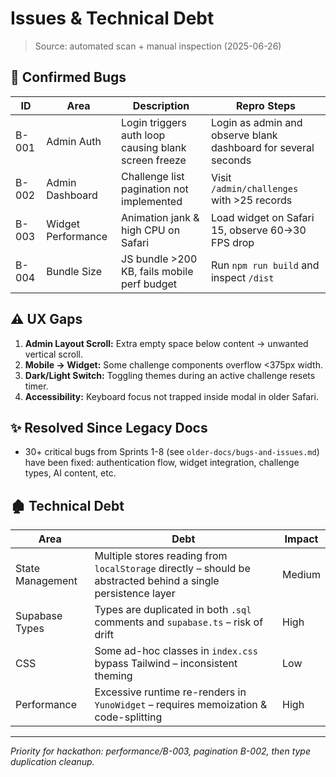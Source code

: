 # Issues & Technical Debt

> Source: automated scan + manual inspection (2025-06-26)

## 🐞 Confirmed Bugs

| ID | Area | Description | Repro Steps |
|----|------|-------------|-------------|
| B-001 | Admin Auth | Login triggers auth loop causing blank screen freeze | Login as admin and observe blank dashboard for several seconds |
| B-002 | Admin Dashboard | Challenge list pagination not implemented | Visit `/admin/challenges` with >25 records |
| B-003 | Widget Performance | Animation jank & high CPU on Safari | Load widget on Safari 15, observe 60→30 FPS drop |
| B-004 | Bundle Size | JS bundle >200 KB, fails mobile perf budget | Run `npm run build` and inspect `/dist` |

## ⚠️ UX Gaps

1. **Admin Layout Scroll:** Extra empty space below content → unwanted vertical scroll.
2. **Mobile → Widget:** Some challenge components overflow <375px width.
2. **Dark/Light Switch:** Toggling themes during an active challenge resets timer.
3. **Accessibility:** Keyboard focus not trapped inside modal in older Safari.

## ✨ Resolved Since Legacy Docs
- 30+ critical bugs from Sprints 1-8 (see `older-docs/bugs-and-issues.md`) have been fixed: authentication flow, widget integration, challenge types, AI content, etc.

## 🏚️ Technical Debt

| Area | Debt | Impact |
|------|------|--------|
| State Management | Multiple stores reading from `localStorage` directly – should be abstracted behind a single persistence layer | Medium |
| Supabase Types | Types are duplicated in both `.sql` comments and `supabase.ts` – risk of drift | High |
| CSS | Some ad-hoc classes in `index.css` bypass Tailwind – inconsistent theming | Low |
| Performance | Excessive runtime re-renders in `YunoWidget` – requires memoization & code-splitting | High |

---

_Priority for hackathon: performance/B-003, pagination B-002, then type duplication cleanup._
